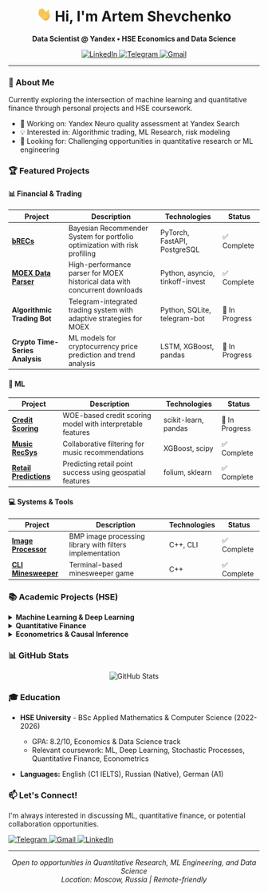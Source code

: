 <h1 align="center">
  <img src="https://raw.githubusercontent.com/ABSphreak/ABSphreak/master/gifs/Hi.gif" width="30px"> 
  Hi, I'm Artem Shevchenko
</h1>

<p align="center">
  <b>Data Scientist @ Yandex • HSE Economics and Data Science </b><br/>
</p>

<p align="center">
  <a href="https://www.linkedin.com/in/aeshef/">
    <img src="https://img.shields.io/badge/LinkedIn-0A66C2?style=for-the-badge&logo=linkedin&logoColor=white" alt="LinkedIn">
  </a>
  <a href="https://t.me/plxlrd">
    <img src="https://img.shields.io/badge/Telegram-2CA5E0?style=for-the-badge&logo=telegram&logoColor=white" alt="Telegram">
  </a>
  <a href="mailto:aeshevchenko1704@gmail.com">
    <img src="https://img.shields.io/badge/Gmail-D14836?style=for-the-badge&logo=gmail&logoColor=white" alt="Gmail">
  </a>
</p>

---

### 🚀 About Me

Currently exploring the intersection of machine learning and quantitative finance through personal projects and HSE coursework.

- 🔭 Working on: Yandex Neuro quality assessment at Yandex Search
- 💡 Interested in: Algorithmic trading, ML Research, risk modeling
- 🎯 Looking for: Challenging opportunities in quantitative research or ML engineering

### 🏆 Featured Projects

#### 📊 Financial & Trading
| Project | Description | Technologies | Status |
|---------|-------------|--------------|---------|
| **[bRECs](https://github.com/aeshef/bRECs)** | Bayesian Recommender System for portfolio optimization with risk profiling | PyTorch, FastAPI, PostgreSQL | ✅ Complete  |
| **[MOEX Data Parser](https://github.com/aeshef/TinkoffAPI-Historical-Data-Parser)** | High-performance parser for MOEX historical data with concurrent downloads | Python, asyncio, tinkoff-invest | ✅ Complete |
| **Algorithmic Trading Bot** | Telegram-integrated trading system with adaptive strategies for MOEX | Python, SQLite, telegram-bot | 🚧 In Progress |
| **Crypto Time-Series Analysis** | ML models for cryptocurrency price prediction and trend analysis | LSTM, XGBoost, pandas | 🚧 In Progress |

#### 🤖 ML
| Project | Description | Technologies | Status |
|---------|-------------|--------------|---------|
| **[Credit Scoring](https://github.com/aeshef/Credit-Scoring)** | WOE-based credit scoring model with interpretable features | scikit-learn, pandas | 🚧 In Progress |
| **[Music RecSys](https://github.com/aeshef/recommendation_system)** | Collaborative filtering for music recommendations | XGBoost, scipy | ✅ Complete |
| **[Retail Predictions](https://github.com/aeshef/retail_predictions)** | Predicting retail point success using geospatial features | folium, sklearn | ✅ Complete |

#### 💻 Systems & Tools
| Project | Description | Technologies | Status |
|---------|-------------|--------------|---------|
| **[Image Processor](https://github.com/aeshef/image_processor)** | BMP image processing library with filters implementation | C++, CLI | ✅ Complete |
| **[CLI Minesweeper](https://github.com/aeshef/minesweeper)** | Terminal-based minesweeper game | C++ | ✅ Complete |

### 📚 Academic Projects (HSE)

<details>
<summary><b>Machine Learning & Deep Learning</b></summary>

- **Gradient Boosting from Scratch** - Custom implementation of AdaBoost and GBM
- **Random Fourier Features** - Kernel approximation methods for large-scale learning
- **Unsupervised Learning** - Clustering and dimensionality reduction techniques
- **Recommender Systems** - Matrix factorization and deep learning approaches
</details>

<details>
<summary><b>Quantitative Finance</b></summary>

- **Option Pricing Models** - Black-Scholes, Monte Carlo simulations
- **Portfolio Optimization** - Markowitz, Black-Litterman, risk parity
- **Market Microstructure** - LOB analysis, price impact modeling
- **Backtesting Framework** - Event-driven backtester for trading strategies
</details>

<details>
<summary><b>Econometrics & Causal Inference</b></summary>

- **Panel Data Methods** - Fixed effects, random effects, GMM
- **Causal Inference** - DiD, IV, RDD implementations
- **Time Series Analysis** - ARIMA, GARCH, cointegration
- **Coffee Machines Market Analysis** - Full data pipeline with web scraping
</details>


### 📊 GitHub Stats

<p align="center">
  <img src="https://github-readme-stats.vercel.app/api?username=aeshef&show_icons=true&theme=dark&hide_border=true" alt="GitHub Stats" height="165">
</p>

### 🎓 Education

- **HSE University** - BSc Applied Mathematics & Computer Science (2022-2026)
  - GPA: 8.2/10, Economics & Data Science track
  - Relevant coursework: ML, Deep Learning, Stochastic Processes, Quantitative Finance, Econometrics
  
- **Languages:** English (C1 IELTS), Russian (Native), German (A1)


### 📫 Let's Connect!

I'm always interested in discussing ML, quantitative finance, or potential collaboration opportunities.

<p align="left">
  <a href="https://t.me/plxlrd">
    <img src="https://img.shields.io/badge/Telegram-2CA5E0?style=for-the-badge&logo=telegram&logoColor=white" alt="Telegram">
  </a>
  <a href="mailto:aeshevchenko1704@gmail.com">
    <img src="https://img.shields.io/badge/Gmail-D14836?style=for-the-badge&logo=gmail&logoColor=white" alt="Gmail">
  </a>
  <a href="https://www.linkedin.com/in/aeshef/">
    <img src="https://img.shields.io/badge/LinkedIn-0077B5?style=for-the-badge&logo=linkedin&logoColor=white" alt="LinkedIn">
  </a>
</p>

---

<p align="center">
  <i>Open to opportunities in Quantitative Research, ML Engineering, and Data Science</i><br/>
  <i>Location: Moscow, Russia | Remote-friendly</i>
</p>
